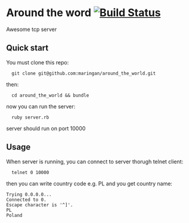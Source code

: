 # Around the word [![Build Status](https://travis-ci.org/maringan/around_the_world.png)](https://travis-ci.org/maringan/around_the_world)

Awesome tcp server

## Quick start
You must clone this repo:

```
  git clone git@github.com:maringan/around_the_world.git
```
then:

```
  cd around_the_world && bundle
```
now you can run the server:

```
  ruby server.rb
```
server should run on port 10000

## Usage
When server is running, you can connect to server thorugh telnet client:
```
  telnet 0 10000
```
then you can write country code e.g. PL and you get country name:
```
Trying 0.0.0.0...
Connected to 0.
Escape character is '^]'.
PL
Poland
```



